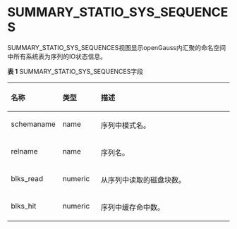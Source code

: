 # SUMMARY\_STATIO\_SYS\_SEQUENCES

SUMMARY\_STATIO\_SYS\_SEQUENCES视图显示openGauss内汇聚的命名空间中所有系统表为序列的IO状态信息。

**表 1**  SUMMARY\_STATIO\_SYS\_SEQUENCES字段

<a name="zh-cn_topic_0237122685_table260916842114"></a>
<table><thead align="left"><tr id="zh-cn_topic_0237122685_row86631385215"><th class="cellrowborder" valign="top" width="18.43184318431843%" id="mcps1.2.4.1.1"><p id="zh-cn_topic_0237122685_p86631187210"><a name="zh-cn_topic_0237122685_p86631187210"></a><a name="zh-cn_topic_0237122685_p86631187210"></a><strong id="zh-cn_topic_0237122685_b366358202117"><a name="zh-cn_topic_0237122685_b366358202117"></a><a name="zh-cn_topic_0237122685_b366358202117"></a>名称</strong></p>
</th>
<th class="cellrowborder" valign="top" width="17.391739173917394%" id="mcps1.2.4.1.2"><p id="zh-cn_topic_0237122685_p196631589217"><a name="zh-cn_topic_0237122685_p196631589217"></a><a name="zh-cn_topic_0237122685_p196631589217"></a><strong id="zh-cn_topic_0237122685_b18663138182113"><a name="zh-cn_topic_0237122685_b18663138182113"></a><a name="zh-cn_topic_0237122685_b18663138182113"></a>类型</strong></p>
</th>
<th class="cellrowborder" valign="top" width="64.17641764176419%" id="mcps1.2.4.1.3"><p id="zh-cn_topic_0237122685_p366315872115"><a name="zh-cn_topic_0237122685_p366315872115"></a><a name="zh-cn_topic_0237122685_p366315872115"></a><strong id="zh-cn_topic_0237122685_b166641287219"><a name="zh-cn_topic_0237122685_b166641287219"></a><a name="zh-cn_topic_0237122685_b166641287219"></a>描述</strong></p>
</th>
</tr>
</thead>
<tbody><tr id="zh-cn_topic_0237122685_row13664198152115"><td class="cellrowborder" valign="top" width="18.43184318431843%" headers="mcps1.2.4.1.1 "><p id="zh-cn_topic_0237122685_p1366410811214"><a name="zh-cn_topic_0237122685_p1366410811214"></a><a name="zh-cn_topic_0237122685_p1366410811214"></a>schemaname</p>
</td>
<td class="cellrowborder" valign="top" width="17.391739173917394%" headers="mcps1.2.4.1.2 "><p id="zh-cn_topic_0237122685_p166417814212"><a name="zh-cn_topic_0237122685_p166417814212"></a><a name="zh-cn_topic_0237122685_p166417814212"></a>name</p>
</td>
<td class="cellrowborder" valign="top" width="64.17641764176419%" headers="mcps1.2.4.1.3 "><p id="zh-cn_topic_0237122685_p966410812116"><a name="zh-cn_topic_0237122685_p966410812116"></a><a name="zh-cn_topic_0237122685_p966410812116"></a>序列中模式名。</p>
</td>
</tr>
<tr id="zh-cn_topic_0237122685_row156647852112"><td class="cellrowborder" valign="top" width="18.43184318431843%" headers="mcps1.2.4.1.1 "><p id="zh-cn_topic_0237122685_p76643802112"><a name="zh-cn_topic_0237122685_p76643802112"></a><a name="zh-cn_topic_0237122685_p76643802112"></a>relname</p>
</td>
<td class="cellrowborder" valign="top" width="17.391739173917394%" headers="mcps1.2.4.1.2 "><p id="zh-cn_topic_0237122685_p96648892117"><a name="zh-cn_topic_0237122685_p96648892117"></a><a name="zh-cn_topic_0237122685_p96648892117"></a>name</p>
</td>
<td class="cellrowborder" valign="top" width="64.17641764176419%" headers="mcps1.2.4.1.3 "><p id="zh-cn_topic_0237122685_p5665888211"><a name="zh-cn_topic_0237122685_p5665888211"></a><a name="zh-cn_topic_0237122685_p5665888211"></a>序列名。</p>
</td>
</tr>
<tr id="zh-cn_topic_0237122685_row7665108122114"><td class="cellrowborder" valign="top" width="18.43184318431843%" headers="mcps1.2.4.1.1 "><p id="zh-cn_topic_0237122685_p966578152114"><a name="zh-cn_topic_0237122685_p966578152114"></a><a name="zh-cn_topic_0237122685_p966578152114"></a>blks_read</p>
</td>
<td class="cellrowborder" valign="top" width="17.391739173917394%" headers="mcps1.2.4.1.2 "><p id="zh-cn_topic_0237122685_p666517812217"><a name="zh-cn_topic_0237122685_p666517812217"></a><a name="zh-cn_topic_0237122685_p666517812217"></a>numeric</p>
</td>
<td class="cellrowborder" valign="top" width="64.17641764176419%" headers="mcps1.2.4.1.3 "><p id="zh-cn_topic_0237122685_p16653842119"><a name="zh-cn_topic_0237122685_p16653842119"></a><a name="zh-cn_topic_0237122685_p16653842119"></a>从序列中读取的磁盘块数。</p>
</td>
</tr>
<tr id="zh-cn_topic_0237122685_row266510814213"><td class="cellrowborder" valign="top" width="18.43184318431843%" headers="mcps1.2.4.1.1 "><p id="zh-cn_topic_0237122685_p7665784214"><a name="zh-cn_topic_0237122685_p7665784214"></a><a name="zh-cn_topic_0237122685_p7665784214"></a>blks_hit</p>
</td>
<td class="cellrowborder" valign="top" width="17.391739173917394%" headers="mcps1.2.4.1.2 "><p id="zh-cn_topic_0237122685_p20665888219"><a name="zh-cn_topic_0237122685_p20665888219"></a><a name="zh-cn_topic_0237122685_p20665888219"></a>numeric</p>
</td>
<td class="cellrowborder" valign="top" width="64.17641764176419%" headers="mcps1.2.4.1.3 "><p id="zh-cn_topic_0237122685_p9665148142110"><a name="zh-cn_topic_0237122685_p9665148142110"></a><a name="zh-cn_topic_0237122685_p9665148142110"></a>序列中缓存命中数。</p>
</td>
</tr>
</tbody>
</table>


